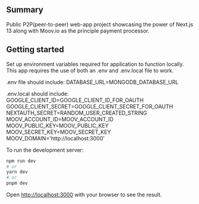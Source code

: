 ## Summary
Public P2P(peer-to-peer) web-app project showcasing the power of Next.js 13 along with Moov.io as the principle payment processor.


## Getting started

Set up environment variables required for application to function locally.
This app requires the use of both an .env and .env.local file to work.

.env file should include:
DATABASE_URL=MONGODB_DATABASE_URL

.env.local should include:
GOOGLE_CLIENT_ID=GOOGLE_CLIENT_ID_FOR_OAUTH
GOOGLE_CLIENT_SECRET=GOOGLE_CLIENT_SECRET_FOR_OAUTH
NEXTAUTH_SECRET=RANDOM_USER_CREATED_STRING
MOOV_ACCOUNT_ID=MOOV_ACCOUNT_ID
MOOV_PUBLIC_KEY=MOOV_PUBLIC_KEY
MOOV_SECRET_KEY=MOOV_SECRET_KEY
MOOV_DOMAIN='http://localhost:3000'

To run the development server:

```bash
npm run dev
# or
yarn dev
# or
pnpm dev
```

Open [http://localhost:3000](http://localhost:3000) with your browser to see the result.
